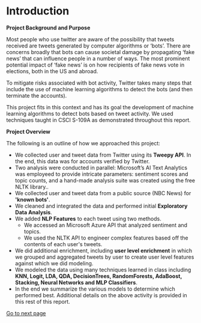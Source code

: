 # Introduction 

**Project Background and Purpose**

Most people who use twitter are aware of the possibility that tweets received are tweets generated by computer algorithms or ‘bots’.  There are concerns broadly that bots can cause societal damage by propagating ‘fake news’ that can influence people in a number of ways. The most prominent potential impact of ‘fake news’ is on how recipients of fake news vote in elections, both in the US and abroad.

To mitigate risks associated with bot activity, Twitter takes many steps that include the use of machine learning algorithms to detect the bots (and then terminate the accounts).

This project fits in this context and has its goal the development of machine learning algorithms to detect bots based on tweet activity.  We used techniques taught in CSCI S-109A as demonstrated throughout this report.

**Project Overview**

The following is an outline of how we approached this project:

- We collected user and tweet data from Twitter using its **Tweepy API**.  In the end, this data was for accounts verified by Twitter.
- Two analysis were conducted in parallel: Microsoft’s AI Text Analytics was employeed to provide intricate parameters: sentiment scores and topic counts, and a hand-made analysis suite was created using the free NLTK library..
- We collected user and tweet data from a public source (NBC News) for **'known bots'**.
- We cleaned and integrated the data and performed initial **Exploratory Data Analysis**.
- We added **NLP Features** to each tweet using two methods.  
  - We accessed an Microsoft Azure API that analyzed sentiment and topics.
  - We used the NLTK API to engineer complex features based off the contents of each user's tweets.
- We did additional enrichment, including **user level enrichment** in which we grouped and aggregated tweets by user to create user level features against which we did modeling.
- We modeled the data using many techniques learned in class including **KNN, Logit, LDA, QDA, DecisionTrees, RandomForests, AdaBoost, Stacking, Neural Networks and MLP Classifiers**. 
- In the end we summarize the various models to determine which performed best.
Additional details on the above activity is provided in this rest of this report.


[Go to next page](2-datacollection)
